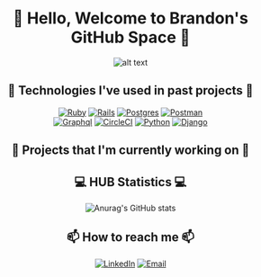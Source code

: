 <div align="center">
  <h1>👋 Hello, Welcome to Brandon's GitHub Space 👋</h1>

  ![alt text](coding_stream.gif)
  <h2>💾 Technologies I've used in past projects 💾</h2>
  
  [![Ruby]][Ruby-url] [![Rails]][Rails-url] [![Postgres]][Postgres-url] [![Postman]][Postman-url]<br>
  [![Graphql]][Graphql-url] [![CircleCI]][CircleCI-url] [![Python]][Python-url] [![Django]][Django-url]<br>

  <h2>🔭 Projects that I'm currently working on 🔭</h2>

  <h2>💻 HUB Statistics 💻</h2>
  
  ![Anurag's GitHub stats](https://github-readme-stats.vercel.app/api?username=bGray88&theme=merko)<br>
  <h2>📫 How to reach me 📫</h2>
  
  [![LinkedIn]][LinkedIn-url]
  [![Email]][Email-url]<br>
</div>

[Ruby]: https://img.shields.io/badge/-Ruby-CC342D?style=flat&logo=ruby&logoColor=white
[Ruby-url]: https://www.ruby-lang.org/en/
[Rails]: https://img.shields.io/badge/-Ruby%20on%20Rails-CC0000?style=flat&logo=rubyonrails&logoColor=white
[Rails-url]: https://rubyonrails.org
[Python]: https://img.shields.io/badge/Python-FFD43B?style=flat&logo=python&logoColor=blue
[Python-url]: https://www.python.org/
[Django]: https://img.shields.io/badge/Django-092E20?style=flat&logo=django&logoColor=green
[Django-url]: https://www.djangoproject.com/
[Postgres]: https://img.shields.io/badge/-Postgres-4169E1?style=flat&logo=postgresql&logoColor=white
[Postgres-url]: https://www.postgresql.org/
[Postman]: https://img.shields.io/badge/-Postman-FF6C37?style=flat&logo=postman&logoColor=white
[Postman-url]: https://www.postman.com/
[LinkedIn]: LI-Logo.ico
[LinkedIn-url]: https://www.linkedin.com/in/brandon-gray-67903689/
[Email]: Eml-Logo.ico
[Email-url]: mailto://brandonjoe88@hotmail.com
[Graphql]: https://shields.io/badge/GraphQL-e535ab?style=flat&logo=graphql&logoColor=FFF
[Graphql-url]: https://graphql.org/
[CircleCI]: https://img.shields.io/badge/circle%20ci-%23161616.svg?style=flat&logo=circleci&logoColor=white
[CircleCI-url]: https://circleci.com/
